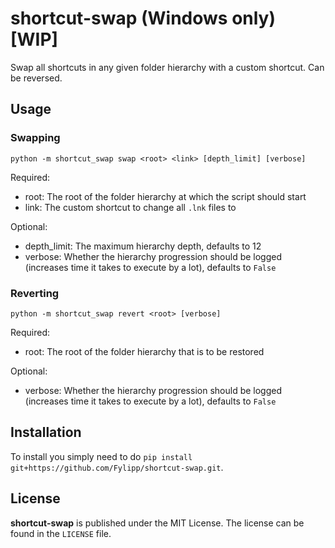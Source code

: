 # shortcut-swap (Windows only) [WIP]
Swap all shortcuts in any given folder hierarchy with a custom shortcut. Can be reversed.

## Usage
### Swapping
`python -m shortcut_swap swap <root> <link> [depth_limit] [verbose]`

Required:
- root: The root of the folder hierarchy at which the script should start
- link: The custom shortcut to change all `.lnk` files to

Optional:
- depth_limit: The maximum hierarchy depth, defaults to 12
- verbose: Whether the hierarchy progression should be logged (increases time it takes to execute by a lot), defaults to `False`

### Reverting
`python -m shortcut_swap revert <root> [verbose]`

Required:
- root: The root of the folder hierarchy that is to be restored

Optional:
- verbose: Whether the hierarchy progression should be logged (increases time it takes to execute by a lot), defaults to `False`

## Installation
To install you simply need to do `pip install git+https://github.com/Fylipp/shortcut-swap.git`.

## License
**shortcut-swap** is published under the MIT License. The license can be found in the `LICENSE` file.

